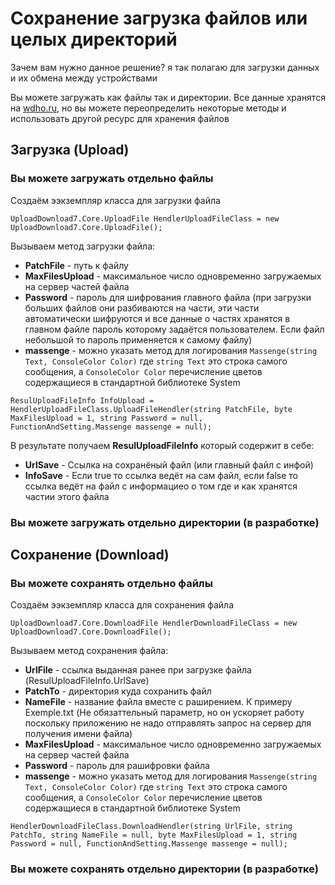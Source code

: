# Сохранение загрузка файлов или целых директорий
Зачем вам нужно данное решение?
я так полагаю для загрузки данных и их обмена между устройствами 
  
Вы можете загружать как файлы так и директории. Все данные хранятся на [wdho.ru](https://wdho.ru), но вы можете переопределить некоторые методы и использовать другой ресурс для хранения файлов
  
## Загрузка (Upload)
### Вы можете загружать отдельно файлы

Создаём ээкземпляр класса для загрузки файла

`UploadDownload7.Core.UploadFile HendlerUploadFileClass = new UploadDownload7.Core.UploadFile();`

Вызываем метод загрузки файла:
* <b>PatchFile</b> - путь к файлу
* <b>MaxFilesUpload</b> - максимальное число одновременно загружаемых на сервер частей файла
* <b>Password</b> - пароль для шифрования главного файла (при загрузки больших файлов они разбиваются на части, эти части автоматически шифруются и все данные о частях хранятся в главном файле пароль которому задаётся пользователем. Если файл небольшой то пароль применяется к самому файлу)
* <b>massenge</b> - можно указать метод для логирования  `Massenge(string Text, ConsoleColor Color)` где `string Text` это строка самого сообщения, а `ConsoleColor Color` перечисление цветов содержащиеся в стандартной библиотеке System

`ResulUploadFileInfo InfoUpload = HendlerUploadFileClass.UploadFileHendler(string PatchFile, byte MaxFilesUpload = 1, string Password = null, FunctionAndSetting.Massenge massenge = null);`

В результате получаем <b>ResulUploadFileInfo</b> который содержит в себе:
* <b>UrlSave</b> - Ссылка на сохранёный файл (или главный файл с инфой)
* <b>InfoSave</b> - Если true то ссылка ведёт на сам файл, если false то ссылка ведёт на файл с информациео о том где и как хранятся частии этого файла

### Вы можете загружать отдельно директории (в разработке)

## Сохранение (Download)
### Вы можете сохранять отдельно файлы

Создаём ээкземпляр класса для сохранения файла

`UploadDownload7.Core.DownloadFile HendlerDownloadFileClass = new UploadDownload7.Core.DownloadFile();`

Вызываем метод сохранения файла:
* <b>UrlFile</b> - ссылка выданная ранее при загрузке файла (ResulUploadFileInfo.UrlSave)
* <b>PatchTo</b> - директория куда сохранить файл
* <b>NameFile</b> - название файла вместе с раширением. К примеру Exemple.txt (Не обязаттельный параметр, но он ускоряет работу поскольку приложению не надо отправлять запрос на сервер для получения имени файла)
* <b>MaxFilesUpload</b> - максимальное число одновременно загружаемых на сервер частей файла
* <b>Password</b> - пароль для рашифровки файла
* <b>massenge</b> - можно указать метод для логирования  `Massenge(string Text, ConsoleColor Color)` где `string Text` это строка самого сообщения, а `ConsoleColor Color` перечисление цветов содержащиеся в стандартной библиотеке System

`HendlerDownloadFileClass.DownloadHendler(string UrlFile, string PatchTo, string NameFile = null, byte MaxFilesUpload = 1, string Password = null, FunctionAndSetting.Massenge massenge = null);`

### Вы можете сохранять отдельно директории (в разработке)
